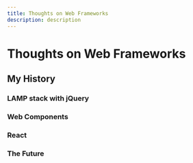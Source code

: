 ```yaml
---
title: Thoughts on Web Frameworks
description: description
---
```


# Thoughts on Web Frameworks

## My History

### LAMP stack with jQuery

### Web Components

### React

### The Future
